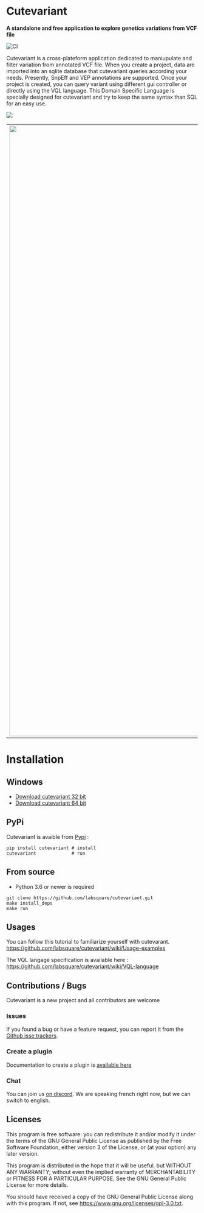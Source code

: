 # Cutevariant

**A standalone and free application to explore genetics variations from VCF file**


![CI](https://github.com/labsquare/cutevariant/workflows/CI/badge.svg)



Cutevariant is a cross-plateform application dedicated to maniupulate and filter variation from annotated VCF file. 
When you create a project, data are imported into an sqlite database that cutevariant queries according your needs. 
Presently, SnpEff and VEP annotations are supported. 
Once your project is created, you can query variant using different gui controller or directly using the VQL language. This Domain Specific Language is specially designed for cutevariant and try to keep the same syntax than SQL for an easy use.

![](https://raw.githubusercontent.com/labsquare/cutevariant/devel/screencast.gif)



| | | |
|:-------------------------:|:-------------------------:|:-------------------------:|
|<img width="1604" alt="screen shot 2017-08-07 at 12 18 15 pm" src="https://raw.githubusercontent.com/labsquare/cutevariant/devel/screenshot1.png"> |<img width="1604" alt="screen shot 2017-08-07 at 12 18 15 pm" src="https://raw.githubusercontent.com/labsquare/cutevariant/devel/screenshot2.png">|<img width="1604" alt="screen shot 2017-08-07 at 12 18 15 pm" src="https://raw.githubusercontent.com/labsquare/cutevariant/devel/screenshot4.png">|


# Installation

## Windows 
- [Download cutevariant 32 bit](https://github.com/labsquare/cutevariant/releases/download/latest/cutevariant-latest-x86.zip)
- [Download cutevariant 64 bit](https://github.com/labsquare/cutevariant/releases/download/latest/cutevariant-latest-x64.zip)

## PyPi
Cutevariant is avaible from [Pypi](https://pypi.org/project/cutevariant/) : 

    pip install cutevariant # install
    cutevariant             # run

## From source 
- Python 3.6 or newer is required  

```
git clone https://github.com/labsquare/cutevariant.git
make install_deps 
make run 
```

## Usages 
You can follow this tutorial to familiarize yourself with cutevarant.       
https://github.com/labsquare/cutevariant/wiki/Usage-examples

The VQL langage specification is available here :      
https://github.com/labsquare/cutevariant/wiki/VQL-language

## Contributions / Bugs
Cutevariant is a new project and all contributors are welcome
### Issues
If you found a bug or have a feature request, you can report it from the [Github isse trackers](https://github.com/labsquare/cutevariant/issues).

### Create a plugin
Documentation to create a plugin is [available here](https://github.com/labsquare/cutevariant/wiki/Plugins)

### Chat 
You can join us [on discord](https://discord.gg/7sSH4VSPKK). We are speaking french right now, but we can switch to english. 

## Licenses
This program is free software: you can redistribute it and/or modify it under the terms of the GNU General Public License as published by the Free Software Foundation, either version 3 of the License, or (at your option) any later version.

This program is distributed in the hope that it will be useful, but WITHOUT ANY WARRANTY; without even the implied warranty of MERCHANTABILITY or FITNESS FOR A PARTICULAR PURPOSE. See the GNU General Public License for more details.

You should have received a copy of the GNU General Public License along with this program. If not, see https://www.gnu.org/licenses/gpl-3.0.txt.
